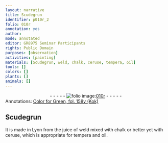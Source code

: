 ```yaml
---
layout: narrative
title: Scudegrun
identifier: p010r_2
folio: 010r
annotation: yes
author:
mode: annotated
editor: GR8975 Seminar Participants
rights: Public Domain
purposes: [observation]
activities: [painting]
materials: [Scudegrun, weld, chalk, ceruse, tempera, oil]
tools: []
colors: []
plants: []
animals: []
---
```


 <div class="folio" align="center">- - - - - <a href="http://gallica.bnf.fr/ark:/12148/btv1b10500001g/f25.image" target="_blank"><img src="https://cu-mkp.github.io/GR8975-edition/assets/photo-icon.png" alt="folio image: " style="display:inline-block; margin-bottom:-3px;"/>010r</a> - - - - - </div> 
<div class="annotation" align="left">Annotations:
<a href="https://drive.google.com/drive/folders/0BwJi-u8sfkVDSU1RN3ExeW5WclU" target="_blank">Color for Green, fol. 158v (Kok)</a>
 </div>
 

##  <span class="material">Scudegrun</span> 

 
 <span class="activity"></span>  It is made in <span class="place">Lyon</span> from the <span class="material_format">juice of <span class="material">weld</span></span> mixed with <span class="material">chalk</span> or better yet with <span class="material">ceruse</span>, which is appropriate for <span class="material">tempera</span> and <span class="material">oil</span>. 
 